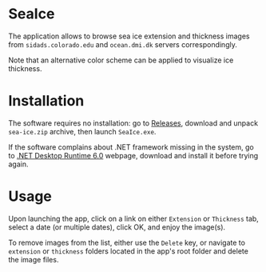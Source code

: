 # SeaIce

The application allows to browse sea ice extension and thickness images from `sidads.colorado.edu` and `ocean.dmi.dk` servers correspondingly.

Note that an alternative color scheme can be applied to visualize ice thickness.

# Installation

The software requires no installation: go to [Releases](https://github.com/lexasss/SeaIce/releases), download and unpack `sea-ice.zip` archive, then launch `SeaIce.exe`.

If the software complains about .NET framework missing in the system, go to [.NET Desktop Runtime 6.0](https://dotnet.microsoft.com/en-us/download/dotnet/thank-you/runtime-desktop-6.0.36-windows-x64-installer) webpage, download and install it before trying again.


# Usage

Upon launching the app, click on a link on either `Extension` or `Thickness` tab, select a date (or multiple dates), click OK, and enjoy the image(s).

To remove images from the list, either use the `Delete` key, or navigate to `extension` or `thickness` folders located in the app's root folder and delete the image files.